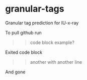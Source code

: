 # granular-tags
Granular tag prediction for IU-x-ray

To pull github run

>>code block example?

Exited code block

>>another
>with another line

And gone
